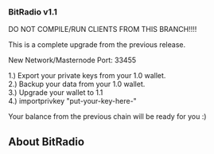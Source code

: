 ### BitRadio v1.1

DO NOT COMPILE/RUN CLIENTS FROM THIS BRANCH!!!!

This is a complete upgrade from the previous release.

New Network/Masternode Port:  33455

1.) Export your private keys from your 1.0 wallet.<br/>
2.) Backup your data from your 1.0 wallet.<br/>
3.) Upgrade your wallet to 1.1<br/>
4.) importprivkey "put-your-key-here-"<br/>

Your balance from the previous chain will be ready for you :)

## About BitRadio
